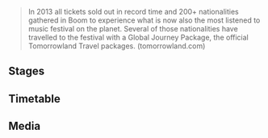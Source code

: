 >In 2013 all tickets sold out in record time and 200+ nationalities gathered in Boom to experience what is now also the most listened to music festival on the planet. Several of those nationalities have travelled to the festival with a Global Journey Package, the official Tomorrowland Travel packages.
(tomorrowland.com)

## Stages

## Timetable

## Media
